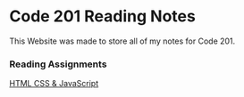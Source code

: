 # Code 201 Reading Notes

This Website was made to store all of my notes for Code 201.

### Reading Assignments

[HTML CSS & JavaScript](/reading-notes-201/index.html)
